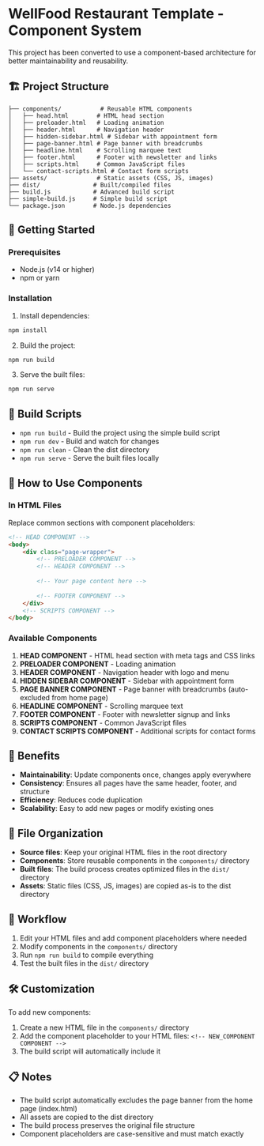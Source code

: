 # WellFood Restaurant Template - Component System

This project has been converted to use a component-based architecture for better maintainability and reusability.

## 🏗️ Project Structure

```
├── components/           # Reusable HTML components
│   ├── head.html        # HTML head section
│   ├── preloader.html   # Loading animation
│   ├── header.html      # Navigation header
│   ├── hidden-sidebar.html # Sidebar with appointment form
│   ├── page-banner.html # Page banner with breadcrumbs
│   ├── headline.html    # Scrolling marquee text
│   ├── footer.html      # Footer with newsletter and links
│   ├── scripts.html     # Common JavaScript files
│   └── contact-scripts.html # Contact form scripts
├── assets/              # Static assets (CSS, JS, images)
├── dist/               # Built/compiled files
├── build.js            # Advanced build script
├── simple-build.js     # Simple build script
└── package.json        # Node.js dependencies
```

## 🚀 Getting Started

### Prerequisites
- Node.js (v14 or higher)
- npm or yarn

### Installation

1. Install dependencies:
```bash
npm install
```

2. Build the project:
```bash
npm run build
```

3. Serve the built files:
```bash
npm run serve
```

## 🔧 Build Scripts

- `npm run build` - Build the project using the simple build script
- `npm run dev` - Build and watch for changes
- `npm run clean` - Clean the dist directory
- `npm run serve` - Serve the built files locally

## 📝 How to Use Components

### In HTML Files

Replace common sections with component placeholders:

```html
<!-- HEAD COMPONENT -->
<body>
    <div class="page-wrapper">
        <!-- PRELOADER COMPONENT -->
        <!-- HEADER COMPONENT -->
        
        <!-- Your page content here -->
        
        <!-- FOOTER COMPONENT -->
    </div>
    <!-- SCRIPTS COMPONENT -->
</body>
```

### Available Components

1. **HEAD COMPONENT** - HTML head section with meta tags and CSS links
2. **PRELOADER COMPONENT** - Loading animation
3. **HEADER COMPONENT** - Navigation header with logo and menu
4. **HIDDEN SIDEBAR COMPONENT** - Sidebar with appointment form
5. **PAGE BANNER COMPONENT** - Page banner with breadcrumbs (auto-excluded from home page)
6. **HEADLINE COMPONENT** - Scrolling marquee text
7. **FOOTER COMPONENT** - Footer with newsletter signup and links
8. **SCRIPTS COMPONENT** - Common JavaScript files
9. **CONTACT SCRIPTS COMPONENT** - Additional scripts for contact forms

## 🎯 Benefits

- **Maintainability**: Update components once, changes apply everywhere
- **Consistency**: Ensures all pages have the same header, footer, and structure
- **Efficiency**: Reduces code duplication
- **Scalability**: Easy to add new pages or modify existing ones

## 📁 File Organization

- **Source files**: Keep your original HTML files in the root directory
- **Components**: Store reusable components in the `components/` directory
- **Built files**: The build process creates optimized files in the `dist/` directory
- **Assets**: Static files (CSS, JS, images) are copied as-is to the dist directory

## 🔄 Workflow

1. Edit your HTML files and add component placeholders where needed
2. Modify components in the `components/` directory
3. Run `npm run build` to compile everything
4. Test the built files in the `dist/` directory

## 🛠️ Customization

To add new components:
1. Create a new HTML file in the `components/` directory
2. Add the component placeholder to your HTML files: `<!-- NEW_COMPONENT COMPONENT -->`
3. The build script will automatically include it

## 📋 Notes

- The build script automatically excludes the page banner from the home page (index.html)
- All assets are copied to the dist directory
- The build process preserves the original file structure
- Component placeholders are case-sensitive and must match exactly
